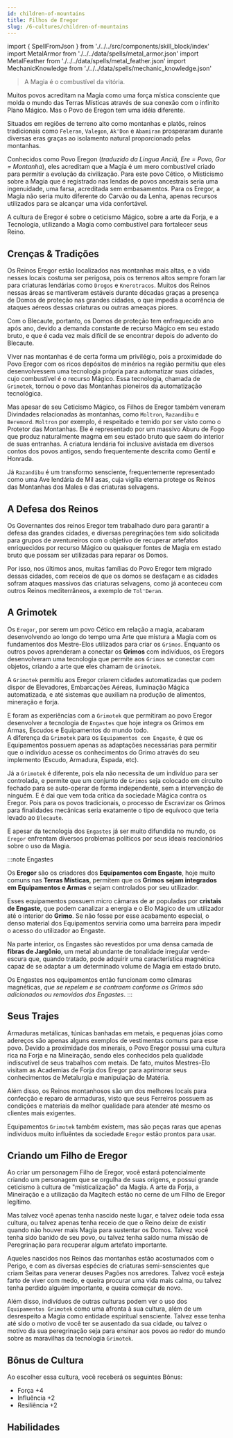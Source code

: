 ```yaml
---
id: children-of-mountains
title: Filhos de Eregor
slug: /6-cultures/children-of-mountains
---
```


import { SpellFromJson } from './../../src/components/skill_block/index'
import MetalArmor from './../../data/spells/metal_armor.json'
import MetalFeather from './../../data/spells/metal_feather.json'
import MechanicKnowledge from './../../data/spells/mechanic_knowledge.json'

> A Magia é o combustível da vitória.

Muitos povos acreditam na Magia como uma força mística consciente que molda o mundo das Terras Místicas através de sua conexão com o infinito Plano Mágico.
Mas o Povo de Eregon tem uma idéia diferente.

Situados em regiões de terreno alto como montanhas e platôs, reinos tradicionais como `Feleran`, `Valegon`, `Ak'Don` e `Abamiran` prosperaram durante diversas eras graças ao isolamento natural proporcionado pelas montanhas.

Conhecidos como Povo Eregon (*traduzido da Lingua Anciã, Ere = Povo, Gor = Montanha*), eles acreditam que a Magia é um mero combustível criado para permitir a evolução da civilização.
Para este povo Cético, o Misticismo sobre a Magia que é registrado nas lendas de povos ancestrais seria uma ingenuidade, uma farsa, acreditada sem embasamentos.
Para os Eregor, a Magia não seria muito diferente do Carvão ou da Lenha, apenas recursos utilizados para se alcançar uma vida confortável.

A cultura de Eregor é sobre o ceticismo Mágico, sobre a arte da Forja, e a Tecnologia, utilizando a Magia como combustível para fortalecer seus Reino.

## Crenças & Tradições

Os Reinos Eregor estão localizados nas montanhas mais altas, e a vida nesses locais costuma ser perigosa, pois os terrenos altos sempre foram lar para criaturas lendárias como `Drogos` e `Knerotracos`. Muitos dos Reinos nessas áreas se mantiveram estáveis durante décadas graças a presença de Domos de proteção nas grandes cidades, o que impedia a ocorrência de ataques aéreos dessas criaturas ou outras ameaças piores.

Com o Blecaute, portanto, os Domos de proteção tem enfraquecido ano após ano, devido a demanda constante de recurso Mágico em seu estado bruto, e que é cada vez mais difícil de se encontrar depois do advento do Blecaute.

Viver nas montanhas é de certa forma um privilégio, pois a proximidade do Povo Eregor com os ricos depósitos de minérios na região permitiu que eles desenvolvessem uma tecnologia própria para automatizar suas cidades, cujo combustível é o recurso Mágico. Essa tecnologia, chamada de `Grimotek`, tornou o povo das Montanhas pioneiros da automatização tecnológica.

Mas apesar de seu Ceticismo Mágico, os Filhos de Eregor também veneram Divindades relacionadas às montanhas, como `Moltron`, `Razandibu` e `Beremord`.
`Moltron` por exemplo, é respeitado e temido por ser visto como o Protetor das Montanhas. Ele é representado por um massivo Aburu de Fogo que produz naturalmente magma em seu estado bruto que saem do interior de suas entranhas. A criatura lendária foi inclusive avistada em diversos contos dos povos antigos, sendo frequentemente descrita como Gentil e Honrada.

Já `Razandibu` é um transformo sensciente, frequentemente representado como uma Ave lendária de Mil asas, cuja vigília eterna protege os Reinos das Montanhas dos Males e das criaturas selvagens.

## A Defesa dos Reinos

Os Governantes dos reinos Eregor tem trabalhado duro para garantir a defesa das grandes cidades, e diversas peregrinações tem sido solicitada para grupos de aventureiros com o objetivo de recuperar artefatos enriquecidos por recurso Mágico ou quaisquer fontes de Magia em estado bruto que possam ser utilizadas para reparar os Domos.

Por isso, nos últimos anos, muitas famílias do Povo Eregor tem migrado dessas cidades, com receios de que os domos se desfaçam e as cidades sofram ataques massivos das criaturas selvagens, como já aconteceu com outros Reinos mediterrâneos, a exemplo de `Tol'Deran`.

## A Grimotek

Os `Eregor`, por serem um povo Cético em relação a magia, acabaram desenvolvendo ao longo do tempo uma Arte que mistura a Magia com os fundamentos dos Mestre-Elos utilizados para criar os `Grimos`.
Enquanto os outros povos aprenderam a conectar os **Grimos** com indivíduos, os Eregors desenvolveram uma tecnologia que permite aos `Grimos` se conectar com objetos, criando a arte que eles chamam de `Grimotek`.

A `Grimotek` permitiu aos Eregor criarem cidades automatizadas que podem dispor de Elevadores, Embarcações Aéreas, iluminação Mágica automatizada, e até sistemas que auxiliam na produção de alimentos, mineração e forja.

E foram as experiências com a `Grimotek` que permitiram ao povo Eregor desenvolver a tecnologia de `Engastes` que hoje integra os Grimos em Armas, Escudos e Equipamentos do mundo todo.<br/>
A diferença da `Grimotek` para os `Equipamentos com Engaste`, é que os Equipamentos possuem apenas as adaptações necessárias para permitir que o indivíduo acesse os conhecimentos do Grimo através do seu implemento (Escudo, Armadura, Espada, etc).

Já a `Grimotek` é diferente, pois ela não necessita de um indivíduo para ser controlada, e permite que um conjunto de `Grimos` seja colocado em circuito fechado para se auto-operar de forma independente, sem a intervenção de ninguém. E é dai que vem toda crítica da sociedade Mágica contra os Eregor. Pois para os povos tradicionais, o processo de Escravizar os Grimos para finalidades mecânicas seria exatamente o tipo de equívoco que teria levado ao `Blecaute`.

E apesar da tecnologia dos `Engastes` já ser muito difundida no mundo, os `Eregor` enfrentam diversos problemas políticos por seus ideais reacionários sobre o uso da Magia.

:::note Engastes

Os **Eregor** são os criadores dos **Equipamentos com Engaste**, hoje muito comuns nas **Terras Místicas**, permitem que os **Grimos** **sejam integrados em Equipamentos e Armas** e sejam controlados por seu utilizador.

Esses equipamentos possuem micro câmaras de ar populadas por **cristais de Engaste**, que podem canalizar a energia e o Elo Mágico de um utilizador até o interior do **Grimo**. Se não fosse por esse acabamento especial, o denso material dos Equipamentos serviria como uma barreira para impedir o acesso do utilizador ao Engaste.

Na parte interior, os Engastes são revestidos por uma densa camada de **fibras de Jargônio**, um metal abundante de tonalidade irregular verde-escura que, quando tratado, pode adquirir uma característica magnética capaz de se adaptar a um determinado volume de Magia em estado bruto.

Os Engastes nos equipamentos então funcionam como câmaras magnéticas, *que se repelem e se contraem conforme os Grimos são adicionados ou removidos dos Engastes*.
:::

## Seus Trajes

Armaduras metálicas, túnicas banhadas em metais, e pequenas jóias como adereços são apenas alguns exemplos de vestimentas comuns para esse povo.
Devido a proximidade dos minerais, o Povo Eregor possui uma cultura rica na Forja e na Mineiração, sendo eles conhecidos pela qualidade indiscutível de seus trabalhos com metais.
De fato, muitos Mestres-Elo visitam as Academias de Forja dos Eregor para aprimorar seus conhecimentos de Metalurgia e manipulação de Matéria.

Além disso, os Reinos montanhosos são um dos melhores locais para confecção e reparo de armaduras, visto que seus Ferreiros possuem as condições e materiais da melhor qualidade para atender até mesmo os clientes mais exigentes.

Equipamentos `Grimotek` também existem, mas são peças raras que apenas indivíduos muito influêntes da sociedade `Eregor` estão prontos para usar.

## Criando um Filho de Eregor

Ao criar um personagem Filho de Eregor, você estará potencialmente criando um personagem que se orgulha de suas origens, e possui grande ceticismo à cultura de "misticalização" da Magia.
A arte da Forja, a Mineiração e a utilização da Magitech estão no cerne de um Filho de Eregor legítimo.

Mas talvez você apenas tenha nascido neste lugar, e talvez odeie toda essa cultura, ou talvez apenas tenha receio de que o Reino deixe de existir quando não houver mais Magia para sustentar os Domos.
Talvez você tenha sido banido de seu povo, ou talvez tenha saído numa missão de Peregrinação para recuperar algum artefato importante.

Aqueles nascidos nos Reinos das montanhas estão acostumados com o Perigo, e com as diversas espécies de criaturas semi-senscientes que criam Seitas para venerar deuses Pagões nos arredores.
Talvez você esteja farto de viver com medo, e queira procurar uma vida mais calma, ou talvez tenha perdido alguém importante, e queira começar de novo.

Além disso, indivíduos de outras culturas podem ver o uso dos `Equipamentos Grimotek` como uma afronta à sua cultura, além de um desrespeito a Magia como entidade espiritual sensciente.
Talvez esse tenha até sido o motivo de você ter se ausentado da sua cidade, ou talvez o motivo da sua peregrinação seja para ensinar aos povos ao redor do mundo sobre as maravilhas da tecnologia `Grimotek`.

## Bônus de Cultura

Ao escolher essa cultura, você receberá os seguintes Bônus:

- Força +4
- Influência +2
- Resiliência +2

## Habilidades

<SpellFromJson spellData={MetalArmor} />
<SpellFromJson spellData={MetalFeather} />
<SpellFromJson spellData={MechanicKnowledge} />
